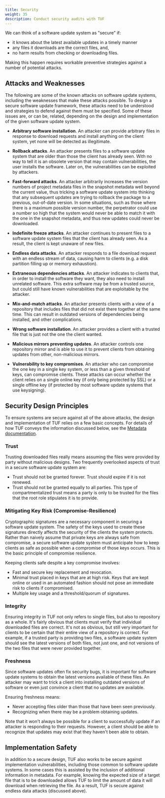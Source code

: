 ```yaml
---
title: Security
weight: 35
description: Conduct security audits with TUF
---
```


We can think of a software update system as "secure" if:
* it knows about the latest available updates in a timely manner
* any files it downloads are the correct files, and,
* no harm results from checking or downloading files.

Making this happen requires workable preventive strategies against a number of potential attacks.

## Attacks and Weaknesses

The following are some of the known attacks on software update systems,
including the weaknesses that make these attacks possible. To design
a secure software update framework, these attacks need to be understood and
strategies to defend against them must be specified.
Some of these issues are, or can be, related, depending on the design and
implementation of the given software update system.

* **Arbitrary software installation**. An attacker can provide arbitrary files in
response to download requests and install anything on the client system, yet none will be detected as illegitimate.

* **Rollback attacks**. An attacker presents files to a software update system
that are older than those the client has already seen. With no way
to tell it is an obsolete version that may contain vulnerabilities, the user
installs the software. Later on, the vulnerabilities can be exploited by
attackers.

* **Fast-forward attacks**.  An attacker arbitrarily increases the version
numbers of project metadata files in the snapshot
metadata well beyond the current value, thus tricking a software update system
into thinking that any subsequent updates are trying
to rollback the package to a previous, out-of-date version.
In some situations, such as those where there is a maximum possible
version number, the perpetrator could use a number so high that the system
would never be able to match it with the one in the
snapshot metadata, and thus new updates could never be downloaded.

* **Indefinite freeze attacks**. An attacker continues to present files to
a software update system files that the client has already seen. As a result, 
the client is kept unaware of new files.

* **Endless data attacks**. An attacker responds to a file download request
 with an endless stream of data, causing harm to clients (e.g. a disk partition
filling up or memory exhaustion).

* **Extraneous dependencies attacks**. An attacker indicates to clients that,
 in order to install the software they want, they also need to install
 unrelated software. This extra software may be from a trusted source,
 but could still have known vulnerabilities that are exploitable by the attacker.

* **Mix-and-match attacks**. An attacker presents clients with a view of a
repository that includes files that did not exist there together at the same time.
This can result in outdated versions of
dependencies being installed, and other complications.

* **Wrong software installation**. An attacker provides a client with a
 trusted file that is just not the one the client wanted.

* **Malicious mirrors preventing updates**. An attacker controls one
repository mirror and is able to use it to prevent clients from obtaining updates from other,
non-malicious mirrors.

* **Vulnerability to key compromises**. An attacker who can compromise the one key
in a single key system, or less than a given threshold of keys, can compromise
clients. These attacks can occur whether the client relies on a single online
key (if only being protected by SSL) or a single offline key (if protected by
most software update systems that use keysigning).

## Security Design Principles

To ensure systems are secure against all of the above attacks, the design and
implementation of TUF relies on a few basic concepts.
For details of how TUF conveys the information discussed below, see the
[Metadata documentation](docs/metadata).

### Trust

Trusting downloaded files really means assuming the files were provided by
party without malicious designs. Two frequently overlooked aspects of trust
in a secure software update system are:

* Trust should not be granted forever. Trust should expire if it is not renewed.
* Trust should not be granted equally to all parties. This type of compartmentalized
trust means a party is only to be trusted for the files that the root role stipulates it is
to provide.

### Mitigating Key Risk (Compromise-Resilience)

Cryptographic signatures are a necessary component in securing a software update
system. The safety of the keys used to create these signatures directly affects the
security of the clients the system protects. Rather than naively assume
that private keys are always safe from compromise, a secure software update
system must anticipate how to keep clients as safe as possible when a compromise
of those keys occurs. This is the basic principle of compromise resilience.

Keeping clients safe despite a key compromise involves:

* Fast and secure key replacement and revocation.
* Minimal trust placed in keys that are at high risk. Keys that are kept online
 or used in an automated fashion should not pose an immediate risk to clients
if compromised.
* Multiple key usage and a threshold/quorum of signatures.

### Integrity

Ensuring integrity in TUF not only refers to single files, but also to repository
as a whole. It's fairly obvious that clients must verify that
individual downloaded files are correct. It's not as obvious, but still very
important for clients to be certain that their entire view of a
repository is correct. For example, if a trusted party is providing two files,
a software update system should see the latest versions of both files,
not just one, and not versions of the two files that were never provided together.

### Freshness

Since software updates often fix security bugs, it is important for software
update systems to obtain the latest versions available of these files. An attacker
may want to trick a client into installing outdated versions of software or
even just convince a client that no updates are available.

Ensuring freshness means:

* Never accepting files older than those that have been seen previously.
* Recognizing when there may be a problem obtaining updates.

Note that it won't always be possible for a client to successfully update if an
attacker is responding to their requests. However, a client should be able
to recognize that updates may exist that they haven't been able to obtain.

## Implementation Safety

In addition to a secure design, TUF also works to be secure against
implementation vulnerabilities, including those common to software update
systems. In some cases this is assisted by the inclusion of additional
information in metadata. For example, knowing the expected size of a
target file that is to be downloaded allows TUF to limit the amount of
data it will download when retrieving the file. As a result, TUF is
secure against endless data attacks (discussed above).
